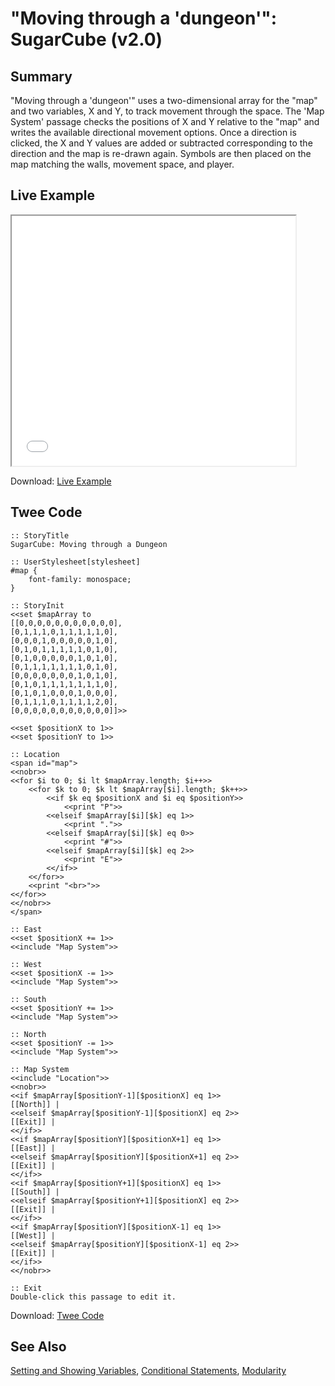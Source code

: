 # "Moving through a 'dungeon'": SugarCube (v2.0)

## Summary

"Moving through a 'dungeon'" uses a two-dimensional array for the "map" and two variables, X and Y, to track movement through the space. The 'Map System' passage checks the positions of X and Y relative to the "map" and writes the available directional movement options. Once a direction is clicked, the X and Y values are added or subtracted corresponding to the direction and the map is re-drawn again. Symbols are then placed on the map matching the walls, movement space, and player.


## Live Example

<section>
<iframe src="sugarcube_dungeonmoving_example.html" height=400 width=90%></iframe>


Download: <a href="sugarcube_dungeonmoving_example.html" target="_blank">Live Example</a>
</section>

## Twee Code

```
:: StoryTitle
SugarCube: Moving through a Dungeon

:: UserStylesheet[stylesheet]
#map {
    font-family: monospace; 
}

:: StoryInit
<<set $mapArray to 
[[0,0,0,0,0,0,0,0,0,0,0],
[0,1,1,1,0,1,1,1,1,1,0],
[0,0,0,1,0,0,0,0,0,1,0],
[0,1,0,1,1,1,1,1,0,1,0],
[0,1,0,0,0,0,0,1,0,1,0],
[0,1,1,1,1,1,1,1,0,1,0],
[0,0,0,0,0,0,0,1,0,1,0],
[0,1,0,1,1,1,1,1,1,1,0],
[0,1,0,1,0,0,0,1,0,0,0],
[0,1,1,1,0,1,1,1,1,2,0],
[0,0,0,0,0,0,0,0,0,0,0]]>>

<<set $positionX to 1>>
<<set $positionY to 1>>

:: Location
<span id="map">
<<nobr>>
<<for $i to 0; $i lt $mapArray.length; $i++>>
    <<for $k to 0; $k lt $mapArray[$i].length; $k++>>
        <<if $k eq $positionX and $i eq $positionY>>
            <<print "P">> 
        <<elseif $mapArray[$i][$k] eq 1>>
            <<print ".">> 
        <<elseif $mapArray[$i][$k] eq 0>>
            <<print "#">> 
        <<elseif $mapArray[$i][$k] eq 2>>
            <<print "E">> 
        <</if>>
    <</for>>
    <<print "<br>">>
<</for>>
<</nobr>>
</span>

:: East
<<set $positionX += 1>>
<<include "Map System">>

:: West
<<set $positionX -= 1>>
<<include "Map System">>

:: South
<<set $positionY += 1>>
<<include "Map System">>

:: North
<<set $positionY -= 1>>
<<include "Map System">>

:: Map System
<<include "Location">>
<<nobr>>
<<if $mapArray[$positionY-1][$positionX] eq 1>>
[[North]] | 
<<elseif $mapArray[$positionY-1][$positionX] eq 2>>
[[Exit]] | 
<</if>>
<<if $mapArray[$positionY][$positionX+1] eq 1>>
[[East]] | 
<<elseif $mapArray[$positionY][$positionX+1] eq 2>>
[[Exit]] | 
<</if>>
<<if $mapArray[$positionY+1][$positionX] eq 1>>
[[South]] | 
<<elseif $mapArray[$positionY+1][$positionX] eq 2>>
[[Exit]] | 
<</if>>
<<if $mapArray[$positionY][$positionX-1] eq 1>>
[[West]] | 
<<elseif $mapArray[$positionY][$positionX-1] eq 2>>
[[Exit]] | 
<</if>>
<</nobr>>

:: Exit
Double-click this passage to edit it.

```
Download: <a href="sugarcube_dungeonmoving_twee.txt" target="_blank">Twee Code</a>

## See Also

[Setting and Showing Variables](../../settingandshowing/sugarcube/sugarcube_settingandshowing.md), 
[Conditional Statements](../../conditionalstatements/sugarcube/sugarcube_conditionalstatements.md), [Modularity](../../modularity/sugarcube/sugarcube_modularity.md)

